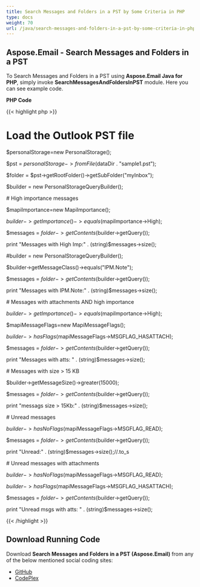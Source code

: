 ```yaml
---
title: Search Messages and Folders in a PST by Some Criteria in PHP
type: docs
weight: 70
url: /java/search-messages-and-folders-in-a-pst-by-some-criteria-in-php/
---
```


## **Aspose.Email - Search Messages and Folders in a PST**
To Search Messages and Folders in a PST using **Aspose.Email Java for PHP**, simply invoke **SearchMessagesAndFoldersInPST** module. Here you can see example code.

**PHP Code**

{{< highlight php >}}

 # Load the Outlook PST file

$personalStorage=new PersonalStorage();

$pst = $personalStorage->fromFile($dataDir . "sample1.pst");

$folder = $pst->getRootFolder()->getSubFolder("myInbox");

$builder = new PersonalStorageQueryBuilder();

\# High importance messages

$mapiImportance=new MapiImportance();

$builder->getImportance()->equals($mapiImportance->High);

$messages = $folder->getContents($builder->getQuery());

print "Messages with High Imp:" . (string)$messages->size();

#builder = new PersonalStorageQueryBuilder();

$builder->getMessageClass()->equals("IPM.Note");

$messages = $folder->getContents($builder->getQuery());

print "Messages with IPM.Note:" . (string)$messages->size();

\# Messages with attachments AND high importance

$builder->getImportance()->equals($mapiImportance->High);

$mapiMessageFlags=new MapiMessageFlags();

$builder->hasFlags($mapiMessageFlags->MSGFLAG_HASATTACH);

$messages = $folder->getContents($builder->getQuery());

print "Messages with atts: " . (string)$messages->size();

\# Messages with size > 15 KB

$builder->getMessageSize()->greater(15000);

$messages = $folder->getContents($builder->getQuery());

print "messags size > 15Kb:" . (string)$messages->size();

\# Unread messages

$builder->hasNoFlags($mapiMessageFlags->MSGFLAG_READ);

$messages = $folder->getContents($builder->getQuery());

print "Unread:" . (string)$messages->size();//.to_s

\# Unread messages with attachments

$builder->hasNoFlags($mapiMessageFlags->MSGFLAG_READ);

$builder->hasFlags($mapiMessageFlags->MSGFLAG_HASATTACH);

$messages = $folder->getContents($builder->getQuery());

print "Unread msgs with atts: " . (string)$messages->size();

{{< /highlight >}}
## **Download Running Code**
Download **Search Messages and Folders in a PST (Aspose.Email)** from any of the below mentioned social coding sites:

- [GitHub](https://github.com/aspose-email/Aspose.Email-for-Java/blob/master/Plugins/Aspose_Email_Java_for_PHP/src/aspose/email/ProgrammingOutlook/WorkingWithOutlookPersonalStorage/SearchMessagesAndFoldersInPST.php)
- [CodePlex](https://asposeemailjavaphp.codeplex.com/SourceControl/latest#src/aspose/email/ProgrammingOutlook/WorkingWithOutlookPersonalStorage/SearchMessagesAndFoldersInPST.php)
